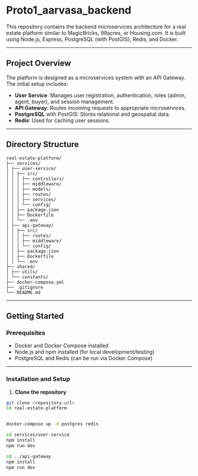 # Proto1_aarvasa_backend

This repository contains the backend microservices architecture for a real estate platform similar to MagicBricks, 99acres, or Housing.com. It is built using Node.js, Express, PostgreSQL (with PostGIS), Redis, and Docker.

---

## Project Overview

The platform is designed as a microservices system with an API Gateway. The initial setup includes:

- **User Service**: Manages user registration, authentication, roles (admin, agent, buyer), and session management.
- **API Gateway**: Routes incoming requests to appropriate microservices.
- **PostgreSQL** with PostGIS: Stores relational and geospatial data.
- **Redis**: Used for caching user sessions.

---

## Directory Structure
```plaintext
real-estate-platform/
├── services/
│ ├── user-service/
│ │ ├── src/
│ │ │ ├── controllers/
│ │ │ ├── middleware/
│ │ │ ├── models/
│ │ │ ├── routes/
│ │ │ ├── services/
│ │ │ └── config/
│ │ ├── package.json
│ │ ├── Dockerfile
│ │ └── .env
│ ├── api-gateway/
│ │ ├── src/
│ │ │ ├── routes/
│ │ │ ├── middleware/
│ │ │ └── config/
│ │ ├── package.json
│ │ ├── Dockerfile
│ │ └── .env
├── shared/
│ ├── utils/
│ └── constants/
├── docker-compose.yml
├── .gitignore
└── README.md
```


---

## Getting Started

### Prerequisites

- Docker and Docker Compose installed
- Node.js and npm installed (for local development/testing)
- PostgreSQL and Redis (can be run via Docker Compose)

---

### Installation and Setup

1. **Clone the repository**

```bash
git clone <repository-url>
cd real-estate-platform


docker-compose up -d postgres redis

cd services/user-service
npm install
npm run dev

cd ../api-gateway
npm install
npm run dev

```
